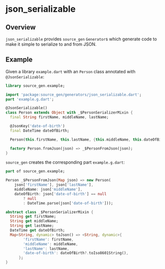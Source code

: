# json_serializable

## Overview

`json_serializable` provides `source_gen` `Generator`s which generate code to
make it simple to serialize to and from JSON.

## Example

Given a library `example.dart` with an `Person` class annotated with
`@JsonSerializable`:

```dart
library source_gen.example;

import 'package:source_gen/generators/json_serializable.dart';
part 'example.g.dart';

@JsonSerializable()
class Person extends Object with _$PersonSerializerMixin {
  final String firstName, middleName, lastName;

  @JsonKey('date-of-birth')
  final DateTime dateOfBirth;

  Person(this.firstName, this.lastName, {this.middleName, this.dateOfBirth});

  factory Person.fromJson(json) => _$PersonFromJson(json);
}
```

`source_gen` creates the corresponding part `example.g.dart`:

```dart
part of source_gen.example;

Person _$PersonFromJson(Map json) => new Person(
    json['firstName'], json['lastName'],
    middleName: json['middleName'],
    dateOfBirth: json['date-of-birth'] == null
        ? null
        : DateTime.parse(json['date-of-birth']));

abstract class _$PersonSerializerMixin {
  String get firstName;
  String get middleName;
  String get lastName;
  DateTime get dateOfBirth;
  Map<String, dynamic> toJson() => <String, dynamic>{
        'firstName': firstName,
        'middleName': middleName,
        'lastName': lastName,
        'date-of-birth': dateOfBirth?.toIso8601String(),
      };
}
```
